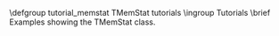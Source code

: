 \defgroup tutorial_memstat TMemStat tutorials
\ingroup Tutorials
\brief Examples showing the TMemStat class.